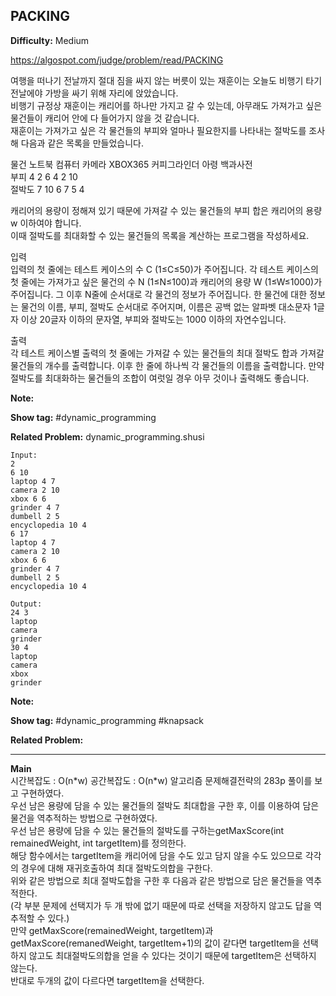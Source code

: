 ## PACKING

**Difficulty:** Medium

https://algospot.com/judge/problem/read/PACKING

여행을 떠나기 전날까지 절대 짐을 싸지 않는 버릇이 있는 재훈이는 오늘도 비행기 타기 전날에야 가방을 싸기 위해 자리에 앉았습니다. <br/>
비행기 규정상 재훈이는 캐리어를 하나만 가지고 갈 수 있는데, 아무래도 가져가고 싶은 물건들이 캐리어 안에 다 들어가지 않을 것 같습니다. <br/>
재훈이는 가져가고 싶은 각 물건들의 부피와 얼마나 필요한지를 나타내는 절박도를 조사해 다음과 같은 목록을 만들었습니다. <br/>

물건		노트북 컴퓨터	카메라	XBOX365	커피그라인더	아령	백과사전 <br/>
부피		4			2		6		4			2	10 <br/>
절박도	7			10		6		7			5	4 <br/>

캐리어의 용량이 정해져 있기 때문에 가져갈 수 있는 물건들의 부피 합은 캐리어의 용량 w 이하여야 합니다. <br/>
이때 절박도를 최대화할 수 있는 물건들의 목록을 계산하는 프로그램을 작성하세요. <br/>

입력 <br/>
입력의 첫 줄에는 테스트 케이스의 수 C (1≤C≤50)가 주어집니다. 각 테스트 케이스의 첫 줄에는 가져가고 싶은 물건의 수 N (1≤N≤100)과 캐리어의 용량 W (1≤W≤1000)가 주어집니다. 그 이후 N줄에 순서대로 각 물건의 정보가 주어집니다. 한 물건에 대한 정보는 물건의 이름, 부피, 절박도 순서대로 주어지며, 이름은 공백 없는 알파벳 대소문자 1글자 이상 20글자 이하의 문자열, 부피와 절박도는 1000 이하의 자연수입니다.

출력 <br/>
각 테스트 케이스별 출력의 첫 줄에는 가져갈 수 있는 물건들의 최대 절박도 합과 가져갈 물건들의 개수를 출력합니다. 이후 한 줄에 하나씩 각 물건들의 이름을 출력합니다. 만약 절박도를 최대화하는 물건들의 조합이 여럿일 경우 아무 것이나 출력해도 좋습니다.

**Note:**

**Show tag:** \#dynamic\_programming

**Related Problem:** dynamic_programming.shusi

```
Input:
2
6 10
laptop 4 7
camera 2 10
xbox 6 6
grinder 4 7
dumbell 2 5
encyclopedia 10 4
6 17
laptop 4 7
camera 2 10
xbox 6 6
grinder 4 7
dumbell 2 5
encyclopedia 10 4

Output: 
24 3
laptop
camera
grinder
30 4
laptop
camera
xbox
grinder
```

**Note:**

**Show tag:** \#dynamic\_programming \#knapsack

**Related Problem:** 

------------------------------------

**Main** <br/>
시간복잡도 : O(n\*w) 공간복잡도 : O(n\*w)
알고리즘 문제해결전략의 283p 풀이를 보고 구현하였다. <br/>
우선 남은 용량에 담을 수 있는 물건들의 절박도 최대합을 구한 후, 이를 이용하여 담은 물건을 역추적하는 방법으로 구현하였다. <br/>
우선 남은 용량에 담을 수 있는 물건들의 절박도를 구하는getMaxScore(int remainedWeight, int targetItem)를 정의한다. <br/>
해당 함수에서는 targetItem을 캐리어에 담을 수도 있고 담지 않을 수도 있으므로 각각의 경우에 대해 재귀호출하여 최대 절박도의합을 구한다. <br/>
위와 같은 방법으로 최대 절박도합을 구한 후 다음과 같은 방법으로 담은 물건들을 역추적한다. <br/>
(각 부분 문제에 선택지가 두 개 밖에 없기 때문에 따로 선택을 저장하지 않고도 답을 역추적할 수 있다.) <br/>
만약 getMaxScore(remainedWeight, targetItem)과 getMaxScore(remanedWeight, targetItem+1)의 값이 같다면 targetItem을 선택하지 않고도 최대절박도의합을 얻을 수 있다는 것이기 때문에 targetItem은 선택하지 않는다. <br/>
반대로 두개의 값이 다르다면 targetItem을 선택한다.